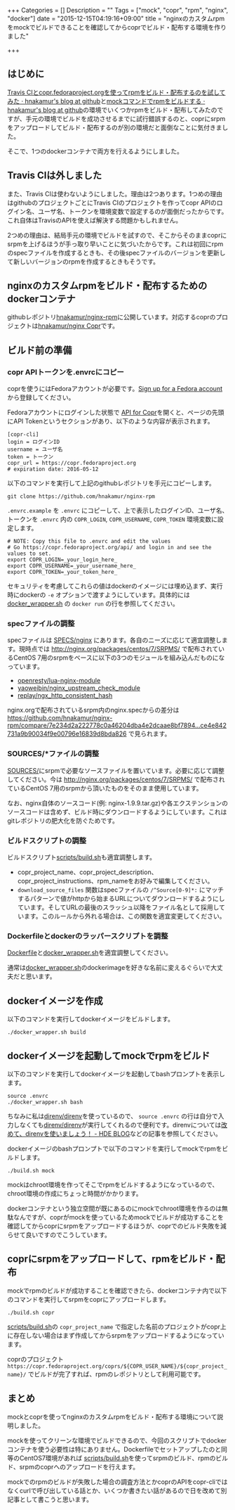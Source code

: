 +++
Categories = []
Description = ""
Tags = ["mock", "copr", "rpm", "nginx", "docker"]
date = "2015-12-15T04:19:16+09:00"
title = "nginxのカスタムrpmをmockでビルドできることを確認してからcoprでビルド・配布する環境を作りました"

+++
## はじめに
[Travis CIとcopr.fedoraproject.orgを使ってrpmをビルド・配布するのを試してみた · hnakamur's blog at github](/blog/2015/11/26/use_travis_and_copr_to_build_and_host_rpm/)と[mockコマンドでrpmをビルドする · hnakamur's blog at github](/blog/2015/12/05/build_rpm_with_mock/)の環境でいくつかrpmをビルド・配布してみたのですが、手元の環境でビルドを成功させるまでに試行錯誤するのと、coprにsrpmをアップロードしてビルド・配布するのが別の環境だと面倒なことに気付きました。

そこで、1つのdockerコンテナで両方を行えるようにしました。

## Travis CIは外しました
また、Travis CIは使わないようにしました。理由は2つあります。1つめの理由はgithubのプロジェクトごとにTravis CIのプロジェクトを作ってcopr APIのログイン名、ユーザ名、トークンを環境変数で設定するのが面倒だったからです。これ自体はTravisのAPIを使えば解決する問題かもしれません。

2つめの理由は、結局手元の環境でビルドを試すので、そこからそのままcoprにsrpmを上げるほうが手っ取り早いことに気づいたからです。これは初回にrpmのspecファイルを作成するときも、その後specファイルのバージョンを更新して新しいバージョンのrpmを作成するときもそうです。

## nginxのカスタムrpmをビルド・配布するためのdockerコンテナ

githubレポジトリ[hnakamur/nginx-rpm](https://github.com/hnakamur/nginx-rpm)に公開しています。対応するcoprのプロジェクトは[hnakamur/nginx Copr](https://copr.fedoraproject.org/coprs/hnakamur/nginx/)です。

## ビルド前の準備
### copr APIトークンを.envrcにコピー
coprを使うにはFedoraアカウントが必要です。[Sign up for a Fedora account](https://admin.fedoraproject.org/accounts/user/new) から登録してください。

Fedoraアカウントにログインした状態で [API for Copr](https://copr.fedoraproject.org/api/)を開くと、ページの先頭にAPI Tokenというセクションがあり、以下のような内容が表示されます。

```
[copr-cli]
login = ログインID
username = ユーザ名
token = トークン
copr_url = https://copr.fedoraproject.org
# expiration date: 2016-05-12
```

以下のコマンドを実行して上記のgithubレポジトリを手元にコピーします。

```
git clone https://github.com/hnakamur/nginx-rpm
```

`.envrc.example` を `.envrc` にコピーして、上で表示したログインID、ユーザ名、トークンを `.envrc` 内の `COPR_LOGIN`, `COPR_USERNAME`, `COPR_TOKEN` 環境変数に設定します。

```
# NOTE: Copy this file to .envrc and edit the values
# Go https://copr.fedoraproject.org/api/ and login in and see the values to set.
export COPR_LOGIN=_your_login_here_
export COPR_USERNAME=_your_username_here_
export COPR_TOKEN=_your_token_here_
```

セキュリティを考慮してこれらの値はdockerのイメージには埋め込まず、実行時にdockerの `-e` オプションで渡すようにしています。具体的には [docker_wrapper.sh](https://github.com/hnakamur/nginx-rpm/blob/master/docker_wrapper.sh) の `docker run` の行を参照してください。

### specファイルの調整

specファイルは [SPECS/nginx](https://github.com/hnakamur/nginx-rpm/blob/master/SPECS/nginx.spec) にあります。各自のニーズに応じて適宜調整します。現時点では http://nginx.org/packages/centos/7/SRPMS/ で配布されているCentOS 7用のsrpmをベースに以下の3つのモジュールを組み込んだものになっています。

* [openresty/lua-nginx-module](https://github.com/openresty/lua-nginx-module)
* [yaoweibin/nginx_upstream_check_module](https://github.com/yaoweibin/nginx_upstream_check_module)
* [replay/ngx_http_consistent_hash](https://github.com/replay/ngx_http_consistent_hash)

nginx.orgで配布されているsrpm内のnginx.specからの差分は https://github.com/hnakamur/nginx-rpm/compare/7e234d2a222778c0a46204dba4e2dcaae8bf7894...ce4e842731a9b90034f9e00796e16839d8bda826 で見られます。

### SOURCES/*ファイルの調整

[SOURCES/](https://github.com/hnakamur/nginx-rpm/tree/master/SOURCES)にsrpmで必要なソースファイルを置いています。必要に応じて調整してください。今は http://nginx.org/packages/centos/7/SRPMS/ で配布されているCentOS 7用のsrpmから頂いたものをそのまま使用しています。

なお、nginx自体のソースコード(例: nginx-1.9.9.tar.gz)や各エクステンションのソースコードは含めず、ビルド時にダウンロードするようにしています。これはgitレポジトリの肥大化を防ぐためです。

### ビルドスクリプトの調整

ビルドスクリプト[scripts/build.sh](https://github.com/hnakamur/nginx-rpm/blob/master/scripts/build.sh)も適宜調整します。

* copr_project_name、copr_project_description、copr_project_instructions、rpm_nameをお好みで編集してください。
* `download_source_files` 関数はspecファイルの `/^Source[0-9]*:` にマッチするパターンで値がhttpから始まるURLについてダウンロードするようにしています。そしてURLの最後のスラッシュ以降をファイル名として採用しています。このルールから外れる場合は、この関数を適宜変更してください。

### Dockerfileとdockerのラッパースクリプトを調整

[Dockerfile](https://github.com/hnakamur/nginx-rpm/blob/master/Dockerfile)と[docker_wrapper.sh](https://github.com/hnakamur/nginx-rpm/blob/master/docker_wrapper.sh)を適宜調整してください。

通常は[docker_wrapper.sh](https://github.com/hnakamur/nginx-rpm/blob/fa051c195e030c2e7f247fa258c6fad1ef9f0dde/docker_wrapper.sh)のdockerimageを好きな名前に変えるぐらいで大丈夫だと思います。

## dockerイメージを作成

以下のコマンドを実行してdockerイメージをビルドします。

```
./docker_wrapper.sh build
```

## dockerイメージを起動してmockでrpmをビルド

以下のコマンドを実行してdockerイメージを起動してbashプロンプトを表示します。

```
source .envrc
./docker_wrapper.sh bash
```

ちなみに私は[direnv/direnv](https://github.com/direnv/direnv)を使っているので、 `source .envrc` の行は自分で入力しなくても[direnv/direnv](https://github.com/direnv/direnv)が実行してくれるので便利です。direnvについては[改めて、direnvを使いましょう！ - HDE BLOG](http://blog.hde.co.jp/entry/2015/02/27/182117)などの記事を参照してください。

dockerイメージのbashプロンプトで以下のコマンドを実行してmockでrpmをビルドします。


```
./build.sh mock
```

mockはchroot環境を作ってそこでrpmをビルドするようになっているので、chroot環境の作成にちょっと時間がかかります。

dockerコンテナという独立空間が既にあるのにmockでchroot環境を作るのは無駄なんですが、coprがmockを使っているためmockでビルドが成功することを確認してからcoprにsrpmをアップロードするほうが、coprでのビルド失敗を減らせて良いですのでこうしています。


## coprにsrpmをアップロードして、rpmをビルド・配布

mockでrpmのビルドが成功することを確認できたら、dockerコンテナ内で以下のコマンドを実行してsrpmをcoprにアップロードします。

```
./build.sh copr
```

[scripts/build.sh](https://github.com/hnakamur/nginx-rpm/blob/master/scripts/build.sh)の `copr_project_name` で指定した名前のプロジェクトがcopr上に存在しない場合はまず作成してからsrpmをアップロードするようになっています。

coprのプロジェクト `https://copr.fedoraproject.org/coprs/${COPR_USER_NAME}/${copr_project_name}/` でビルドが完了すれば、rpmのレポジトリとして利用可能です。

## まとめ
mockとcoprを使ってnginxのカスタムrpmをビルド・配布する環境について説明しました。

mockを使ってクリーンな環境でビルドできるので、今回のスクリプトでdockerコンテナを使う必要性は特にありません。Dockerfileでセットアップしたのと同等のCentOS7環境があれば [scripts/build.sh](https://github.com/hnakamur/nginx-rpm/blob/master/scripts/build.sh)を使ってsrpmのビルド、rpmのビルド、srpmのcoprへのアップロードを行えます。

mockでのrpmのビルドが失敗した場合の調査方法とかcoprのAPIをcopr-cliではなくcurlで呼び出している話とか、いくつか書きたい話があるので日を改めて別記事として書こうと思います。
